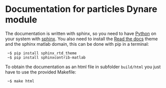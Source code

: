 # Documentation for particles Dynare module

The documentation is written with sphinx, so you need to have
[Python](https://www.python.org/) on your system with
[sphinx](http://sphinx-doc.org/). You also need to install the [Read
the docs](https://readthedocs.org/) theme and the sphinx matlab
domain, this can be done with pip in a terminal:

```
 ~$ pip install sphinx_rtd_theme
 ~$ pip install sphinxcontrib-matlab
```

To obtain the documentation as an html file in subfolder
```build/html``` you just have to use the provided Makefile:

```
 ~$ make html
```